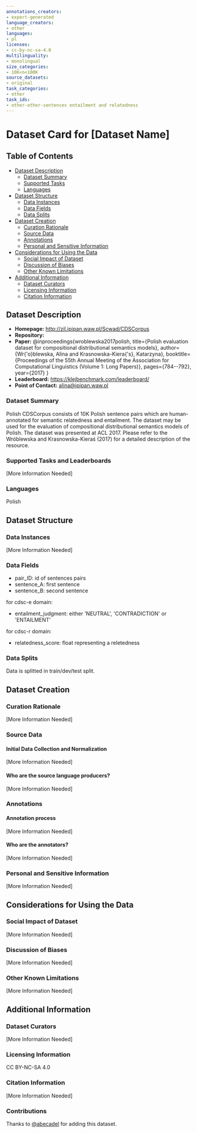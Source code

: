 ```yaml
---
annotations_creators:
- expert-generated
language_creators:
- other
languages:
- pl
licenses:
- cc-by-nc-sa-4.0
multilinguality:
- monolingual
size_categories:
- 10K<n<100K
source_datasets:
- original
task_categories:
- other
task_ids:
- other-other-sentences entailment and relatedness
---
```


# Dataset Card for [Dataset Name]

## Table of Contents
- [Dataset Description](#dataset-description)
  - [Dataset Summary](#dataset-summary)
  - [Supported Tasks](#supported-tasks-and-leaderboards)
  - [Languages](#languages)
- [Dataset Structure](#dataset-structure)
  - [Data Instances](#data-instances)
  - [Data Fields](#data-instances)
  - [Data Splits](#data-instances)
- [Dataset Creation](#dataset-creation)
  - [Curation Rationale](#curation-rationale)
  - [Source Data](#source-data)
  - [Annotations](#annotations)
  - [Personal and Sensitive Information](#personal-and-sensitive-information)
- [Considerations for Using the Data](#considerations-for-using-the-data)
  - [Social Impact of Dataset](#social-impact-of-dataset)
  - [Discussion of Biases](#discussion-of-biases)
  - [Other Known Limitations](#other-known-limitations)
- [Additional Information](#additional-information)
  - [Dataset Curators](#dataset-curators)
  - [Licensing Information](#licensing-information)
  - [Citation Information](#citation-information)

## Dataset Description

- **Homepage:**
http://zil.ipipan.waw.pl/Scwad/CDSCorpus
- **Repository:**
- **Paper:**
@inproceedings{wroblewska2017polish,
title={Polish evaluation dataset for compositional distributional semantics models},
author={Wr{\'o}blewska, Alina and Krasnowska-Kiera{\'s}, Katarzyna},
booktitle={Proceedings of the 55th Annual Meeting of the Association for Computational Linguistics (Volume 1: Long Papers)},
pages={784--792},
year={2017}
}
- **Leaderboard:**
https://klejbenchmark.com/leaderboard/
- **Point of Contact:**
alina@ipipan.waw.pl 

### Dataset Summary

Polish CDSCorpus consists of 10K Polish sentence pairs which are human-annotated for semantic relatedness and entailment. The dataset may be used for the evaluation of compositional distributional semantics models of Polish. The dataset was presented at ACL 2017. Please refer to the Wróblewska and Krasnowska-Kieraś (2017) for a detailed description of the resource.

### Supported Tasks and Leaderboards

[More Information Needed]

### Languages

Polish

## Dataset Structure

### Data Instances

[More Information Needed]

### Data Fields

- pair_ID: id of sentences pairs
- sentence_A: first sentence
- sentence_B: second sentence

for cdsc-e domain:
- entailment_judgment: either 'NEUTRAL', 'CONTRADICTION' or 'ENTAILMENT'

for cdsc-r domain:
- relatedness_score: float representing a reletedness


### Data Splits

Data is splitted in train/dev/test split.

## Dataset Creation

### Curation Rationale

[More Information Needed]

### Source Data

#### Initial Data Collection and Normalization

[More Information Needed]

#### Who are the source language producers?

[More Information Needed]

### Annotations

#### Annotation process

[More Information Needed]

#### Who are the annotators?

[More Information Needed]

### Personal and Sensitive Information

[More Information Needed]

## Considerations for Using the Data

### Social Impact of Dataset

[More Information Needed]

### Discussion of Biases

[More Information Needed]

### Other Known Limitations

[More Information Needed]

## Additional Information

### Dataset Curators

[More Information Needed]

### Licensing Information

CC BY-NC-SA 4.0

### Citation Information

[More Information Needed]

### Contributions

Thanks to [@abecadel](https://github.com/abecadel) for adding this dataset.